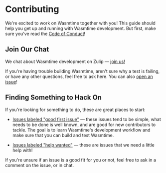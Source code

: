 # Contributing

We're excited to work on Wasmtime together with you! This guide should help you
get up and running with Wasmtime development. But first, make sure you've read
the [Code of Conduct](./contributing-coc.html)!

## Join Our Chat

We chat about Wasmtime development on Zulip &mdash; [join
us!](https://bytecodealliance.zulipchat.com/#narrow/stream/217126-wasmtime)

If you're having trouble building Wasmtime, aren't sure why a test is failing,
or have any other questions, feel free to ask here. You can also [open an
issue](https://github.com/bytecodealliance/wasmtime/issues/new)!

## Finding Something to Hack On

If you're looking for something to do, these are great places to start:

* [Issues labeled "good first
  issue"](https://github.com/bytecodealliance/wasmtime/labels/good%20first%20issue)
  &mdash; these issues tend to be simple, what needs to be done is well known,
  and are good for new contributors to tackle. The goal is to learn Wasmtime's
  development workflow and make sure that you can build and test Wasmtime.

* [Issues labeled "help
  wanted"](https://github.com/bytecodealliance/wasmtime/labels/help%20wanted)
  &mdash; these are issues that we need a little help with!

If you're unsure if an issue is a good fit for you or not, feel free to ask in a
comment on the issue, or in chat.
